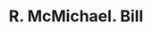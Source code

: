 ---
doi: 10.7916/D8C267NT
date_other: '1800'
date_other_textual: 1800-1899
form: printed ephemera
genre:
- Invoices
name:
- R. McMichael
object_in_context_url: https://biggert.cul.columbia.edu/items/view/ave_biggert_01845
subject_hierarchical_geographic:
- Lexington, Kentucky, United States
subject_name:
- R. McMichael
title: R. McMichael. Bill
sort_title: R. McMichael. Bill
call_number: ave_biggert_01845
coordinates:
- 38.02972222222222,-84.49472222222222
pid: ave_biggert_01845
identifiers: ave_biggert_01845
permalink: /biggert/ave_biggert_01845/
layout: iiif-image-page
---